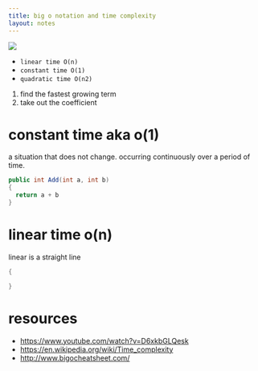 ```yaml
---
title: big o notation and time complexity
layout: notes
---
```


![](/images/big-o%20complexity%20chart.png)

* `linear time O(n)`
* `constant time O(1)`
* `quadratic time O(n2)`

1. find the fastest growing term
2. take out the coefficient

# constant time aka o(1)

a situation that does not change.
occurring continuously over a period of time.

```csharp
public int Add(int a, int b)
{
  return a + b
}
```

# linear time o(n)

linear is a straight line

```csharp
{

}
```

# resources
* https://www.youtube.com/watch?v=D6xkbGLQesk
* https://en.wikipedia.org/wiki/Time_complexity
* http://www.bigocheatsheet.com/

